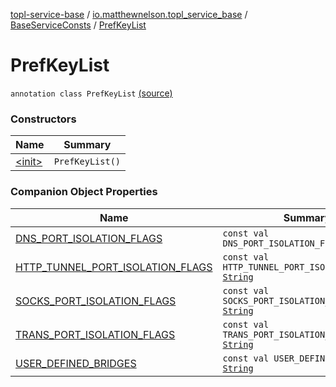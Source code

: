 [topl-service-base](../../../index.md) / [io.matthewnelson.topl_service_base](../../index.md) / [BaseServiceConsts](../index.md) / [PrefKeyList](./index.md)

# PrefKeyList

`annotation class PrefKeyList` [(source)](https://github.com/05nelsonm/TorOnionProxyLibrary-Android/blob/master/topl-service-base/src/main/java/io/matthewnelson/topl_service_base/BaseServiceConsts.kt#L168)

### Constructors

| Name | Summary |
|---|---|
| [&lt;init&gt;](-init-.md) | `PrefKeyList()` |

### Companion Object Properties

| Name | Summary |
|---|---|
| [DNS_PORT_ISOLATION_FLAGS](-d-n-s_-p-o-r-t_-i-s-o-l-a-t-i-o-n_-f-l-a-g-s.md) | `const val DNS_PORT_ISOLATION_FLAGS: `[`String`](https://kotlinlang.org/api/latest/jvm/stdlib/kotlin/-string/index.html) |
| [HTTP_TUNNEL_PORT_ISOLATION_FLAGS](-h-t-t-p_-t-u-n-n-e-l_-p-o-r-t_-i-s-o-l-a-t-i-o-n_-f-l-a-g-s.md) | `const val HTTP_TUNNEL_PORT_ISOLATION_FLAGS: `[`String`](https://kotlinlang.org/api/latest/jvm/stdlib/kotlin/-string/index.html) |
| [SOCKS_PORT_ISOLATION_FLAGS](-s-o-c-k-s_-p-o-r-t_-i-s-o-l-a-t-i-o-n_-f-l-a-g-s.md) | `const val SOCKS_PORT_ISOLATION_FLAGS: `[`String`](https://kotlinlang.org/api/latest/jvm/stdlib/kotlin/-string/index.html) |
| [TRANS_PORT_ISOLATION_FLAGS](-t-r-a-n-s_-p-o-r-t_-i-s-o-l-a-t-i-o-n_-f-l-a-g-s.md) | `const val TRANS_PORT_ISOLATION_FLAGS: `[`String`](https://kotlinlang.org/api/latest/jvm/stdlib/kotlin/-string/index.html) |
| [USER_DEFINED_BRIDGES](-u-s-e-r_-d-e-f-i-n-e-d_-b-r-i-d-g-e-s.md) | `const val USER_DEFINED_BRIDGES: `[`String`](https://kotlinlang.org/api/latest/jvm/stdlib/kotlin/-string/index.html) |
